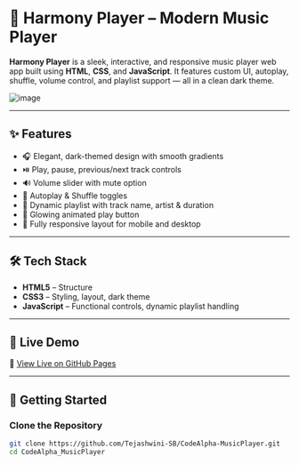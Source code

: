 # 🎵 Harmony Player – Modern Music Player

**Harmony Player** is a sleek, interactive, and responsive music player web app built using **HTML**, **CSS**, and **JavaScript**. It features custom UI, autoplay, shuffle, volume control, and playlist support — all in a clean dark theme.

![image](https://github.com/user-attachments/assets/287ce334-b3c4-4c59-9af4-8dc4ae6e5fde)


---

## ✨ Features

- 🎧 Elegant, dark-themed design with smooth gradients
- ⏯️ Play, pause, previous/next track controls
- 🔊 Volume slider with mute option
- 🔁 Autoplay & Shuffle toggles
- 🎼 Dynamic playlist with track name, artist & duration
- 🎨 Glowing animated play button
- 📱 Fully responsive layout for mobile and desktop

---

## 🛠️ Tech Stack

- **HTML5** – Structure
- **CSS3** – Styling, layout, dark theme
- **JavaScript** – Functional controls, dynamic playlist handling

---
## 📌 Live Demo

🔗 [View Live on GitHub Pages](https://tejashwini-sb.github.io/CodeAlpha-MusicPlayer/)

---

## 🚀 Getting Started

### Clone the Repository

```bash
git clone https://github.com/Tejashwini-SB/CodeAlpha-MusicPlayer.git
cd CodeAlpha_MusicPlayer

